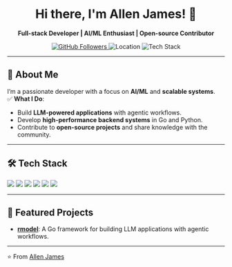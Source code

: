 <h1 align="center">
  Hi there, I'm Allen James! 👋
</h1>

<p align="center">
  <strong>Full-stack Developer | AI/ML Enthusiast | Open-source Contributor</strong>
</p>

<p align="center">
  <a href="https://github.com/allenjames">
    <img src="https://img.shields.io/github/followers/allenJames-S?label=Follow&style=social" alt="GitHub Followers"/>
  </a>
  <img src="https://img.shields.io/badge/Location-New%20York-blue?style=flat-square" alt="Location"/>
  <img src="https://img.shields.io/badge/Tech-Go%20%7C%20Python%20%7C%20JavaScript-blue?style=flat-square" alt="Tech Stack"/>
</p>

---

## 🚀 **About Me**
I’m a passionate developer with a focus on **AI/ML** and **scalable systems**.  
✅ **What I Do**:
- Build **LLM-powered applications** with agentic workflows.
- Develop **high-performance backend systems** in Go and Python.
- Contribute to **open-source projects** and share knowledge with the community.

---

## 🛠️ **Tech Stack**
<p align="left">
  <img src="https://img.shields.io/badge/Go-00ADD8?style=flat-square&logo=go&logoColor=white"/>
  <img src="https://img.shields.io/badge/Python-3776AB?style=flat-square&logo=python&logoColor=white"/>
  <img src="https://img.shields.io/badge/JavaScript-F7DF1E?style=flat-square&logo=javascript&logoColor=black"/>
  <img src="https://img.shields.io/badge/Kubernetes-326CE5?style=flat-square&logo=kubernetes&logoColor=white"/>
  <img src="https://img.shields.io/badge/Docker-2496ED?style=flat-square&logo=docker&logoColor=white"/>
  <img src="https://img.shields.io/badge/LLMs-OpenAI-blue?style=flat-square"/>
</p>

---

## 🌟 **Featured Projects**
- **[rmodel](https://github.com/rovanta/rmodel)**: A Go framework for building LLM applications with agentic workflows.  

---

⭐️ From [Allen James](https://github.com/allenjames)
